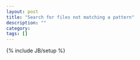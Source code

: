 ```yaml
---
layout: post
title: "Search for files not matching a pattern"
description: ""
category: 
tags: []
---
```

{% include JB/setup %}
